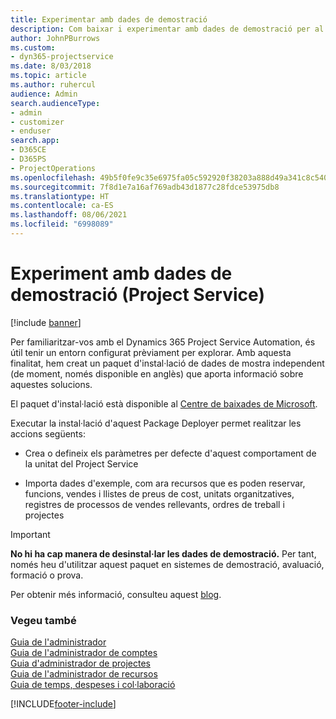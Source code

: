 ```yaml
---
title: Experimentar amb dades de demostració
description: Com baixar i experimentar amb dades de demostració per al Project Service Automation.
author: JohnPBurrows
ms.custom:
- dyn365-projectservice
ms.date: 8/03/2018
ms.topic: article
ms.author: ruhercul
audience: Admin
search.audienceType:
- admin
- customizer
- enduser
search.app:
- D365CE
- D365PS
- ProjectOperations
ms.openlocfilehash: 49b5f0fe9c35e6975fa05c592920f38203a888d49a341c8c54005c4bdb3a0786
ms.sourcegitcommit: 7f8d1e7a16af769adb43d1877c28fdce53975db8
ms.translationtype: HT
ms.contentlocale: ca-ES
ms.lasthandoff: 08/06/2021
ms.locfileid: "6998089"
---
```

# <a name="experiment-with-demo-data-project-service"></a>Experiment amb dades de demostració (Project Service)

[!include [banner](../includes/psa-now-project-operations.md)]

Per familiaritzar-vos amb el Dynamics 365 Project Service Automation, és útil tenir un entorn configurat prèviament per explorar. Amb aquesta finalitat, hem creat un paquet d'instal·lació de dades de mostra independent (de moment, només disponible en anglès) que aporta informació sobre aquestes solucions. 

El paquet d'instal·lació està disponible al [Centre de baixades de Microsoft](https://go.microsoft.com/fwlink/?linkid=859966).  

Executar la instal·lació d'aquest Package Deployer permet realitzar les accions següents: 
  
-   Crea o defineix els paràmetres per defecte d'aquest comportament de la unitat del Project Service  
  
-   Importa dades d'exemple, com ara recursos que es poden reservar, funcions, vendes i llistes de preus de cost, unitats organitzatives, registres de processos de vendes rellevants, ordres de treball i projectes    
  
> [!IMPORTANT]
> **No hi ha cap manera de desinstal·lar les dades de demostració.** Per tant, només heu d'utilitzar aquest paquet en sistemes de demostració, avaluació, formació o prova.

Per obtenir més informació, consulteu aquest [blog](https://blogs.msdn.microsoft.com/crm/2017/10/24/microsoft-dynamics-365-for-field-service-and-project-service-automation-sample-data).





  
### <a name="see-also"></a>Vegeu també  
 [Guia de l'administrador](../psa/admin-guide.md)   
 [Guia de l'administrador de comptes](../psa/account-manager-guide.md)   
 [Guia d'administrador de projectes](../psa/project-manager-guide.md)   
 [Guia de l'administrador de recursos](../psa/resource-manager-guide.md)   
 [Guia de temps, despeses i col·laboració](../psa/time-expense-collaboration-guide.md)


[!INCLUDE[footer-include](../includes/footer-banner.md)]